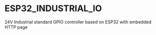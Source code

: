 # ESP32_INDUSTRIAL_IO
24V Industrial standard GPIO controller based on ESP32 with embedded HTTP page
